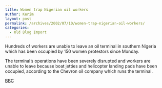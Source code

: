 ```yaml
---
title: Women trap Nigerian oil workers
author: Kerim
layout: post
permalink: /archives/2002/07/10/women-trap-nigerian-oil-workers/
categories:
  - Old Blog Import
---
```

Hundreds of workers are unable to leave an oil terminal in southern Nigeria which has been occupied by 150 women protestors since Monday.

The terminal&#8217;s operations have been severely disrupted and workers are unable to leave because boat jetties and helicopter landing pads have been occupied, according to the Chevron oil company which runs the terminal.

<a href="http://news.bbc.co.uk/hi/english/world/africa/newsid_2119000/2119872.stm" onclick="_gaq.push(['_trackEvent', 'outbound-article', 'http://news.bbc.co.uk/hi/english/world/africa/newsid_2119000/2119872.stm', 'BBC']);" >BBC</a>

